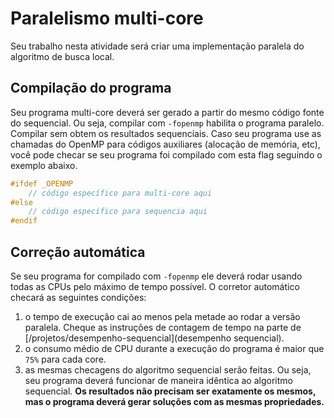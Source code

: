 # Paralelismo multi-core

Seu trabalho nesta atividade será criar uma implementação paralela do algoritmo de busca local. 

## Compilação do programa

Seu programa multi-core deverá ser gerado a partir do mesmo código fonte do sequencial. Ou seja, compilar com `-fopenmp` habilita o programa paralelo. Compilar sem obtem os resultados sequenciais. Caso seu programa use as chamadas do OpenMP para códigos auxiliares (alocação de memória, etc), você pode checar se seu programa foi compilado com esta flag seguindo o exemplo abaixo. 

```cpp
#ifdef _OPENMP
    // código específico para multi-core aqui
#else
    // código específico para sequencia aqui
#endif 
```

## Correção automática

Se seu programa for compilado com `-fopenmp` ele deverá rodar usando todas as CPUs pelo máximo de tempo possível. O corretor automático checará as seguintes condições:

1. o tempo de execução cai ao menos pela metade ao rodar a versão paralela. Cheque as instruções de contagem de tempo na parte de [/projetos/desempenho-sequencial](desempenho sequencial).
2. o consumo médio de CPU durante a execução do programa é maior que `75%` para cada core.
3. as mesmas checagens do algoritmo sequencial serão feitas. Ou seja, seu programa deverá funcionar de maneira idêntica ao algoritmo sequencial. **Os resultados não precisam ser exatamente os mesmos, mas o programa deverá gerar soluções com as mesmas propriedades.**

